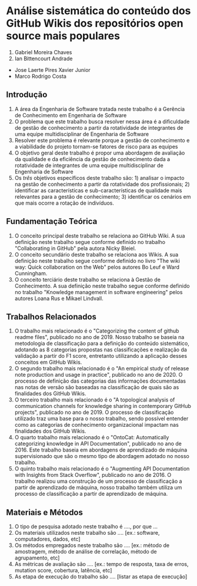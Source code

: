 # Análise sistemática do conteúdo dos GitHub Wikis dos repositórios open source mais populares

1. Gabriel Moreira Chaves
2. Ian Bittencourt Andrade

- Jose Laerte Pires Xavier Junior
- Marco Rodrigo Costa

## Introdução

1. A área da Engenharia de Software tratada neste trabalho é a Gerência de Conhecimento em Engenharia de Software
2. O problema que este trabalho busca resolver nessa área é a dificuldade de gestão de conhecimento a partir da rotatividade de integrantes de uma equipe multidisciplinar de Engenharia de Software
3. Resolver este problema é relevante porque a gestão de conhecimento e a viabilidade do projeto tornam-se fatores de risco para as equipes
4. O objetivo geral deste trabalho é propor uma abordagem de avaliação da qualidade e da eficiência da gestão de conhecimento dada a rotatividade de integrantes de uma equipe multidisciplinar de Engenharia de Software
5. Os *três* objetivos específicos deste trabalho são: 1) analisar o impacto na gestão de conhecimento a partir da rotatividade dos profissionais; 2) identificar as características e sub-características de qualidade mais relevantes para a gestão de conhecimento; 3) identificar os cenários em que mais ocorre a rotação de indivíduos.

## Fundamentação Teórica

1. O conceito principal deste trabalho se relaciona ao GitHub Wiki. A sua definição neste trabalho segue conforme definido no trabalho "Collaborating in GitHub" pela autora Nicky Bleiel.
1. O conceito secundário deste trabalho se relaciona aos Wikis. A sua definição neste trabalho segue conforme definido no livro "The wiki way: Quick collaboration on the Web" pelos autores Bo Leuf e Ward Cunningham.
1. O conceito terciário deste trabalho se relaciona à Gestão de Conhecimento. A sua definição neste trabalho segue conforme definido no trabalho "Knowledge management in software engineering" pelos autores Loana Rus e Mikael Lindvall.

## Trabalhos Relacionados

1. O trabalho mais relacionado é o "Categorizing the content of github readme files", publicado no ano de 2019. Nosso trabalho se baseia na metodologia de classificação para a definição do conteúdo sistemático, adotando as 8 categorias propostas nas classificações e realização da validação a partir do F1 score, entretanto utilizando a aplicação desses conceitos em GitHub Wikis.
2. O segundo trabalho mais relacionado é o "An empirical study of release note production and usage in practice", publicado no ano de 2020. O processo de definição das categorias das informações documentadas nas notas de versão são baseadas na classificação de quais são as finalidades dos GitHub Wikis.
3. O terceiro trabalho mais relacionado é o "A topological analysis of communication channels for knowledge sharing in contemporary GitHub projects", publicado no ano de 2019. O processo de classificação utilizado traz uma base para o nosso trabalho, sendo possível entender como as categorias de conhecimento organizacional impactam nas finalidades dos GitHub Wikis.
4. O quarto trabalho mais relacionado é o "OntoCat: Automatically categorizing knowledge in API Documentation", publicado no ano de 2016. Este trabalho baseia em abordagens de aprendizado de máquina supervisionado que são o mesmo tipo de abordagem adotado no nosso trabalho.
5. O quinto trabalho mais relacionado é o "Augmenting API Documentation with Insights from Stack Overflow", publicado no ano de 2016. O trabalho realizou uma construção de um processo de classificação a partir de aprendizado de máquina, nosso trabalho também utiliza um processo de classificação a partir de aprendizado de máquina.

## Materiais e Métodos

1. O tipo de pesquisa adotado neste trabalho é ...., por que ...
1. Os materiais utilizados neste trabalho são .... [ex.: software, computadores, dados, etc]
1. Os métodos empregados neste trabalho são .... [ex.: método de amostragem, método de análise de correlação, método de agrupamento, etc]
1. As métricas de avaliação são .... [ex.: tempo de resposta, taxa de erros, mutation score, cobertura, latência, etc]
1. As etapa de execução do trabalho são .... [listar as etapa de execução]
